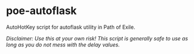# poe-autoflask
AutoHotKey script for autoflask utility in Path of Exile.

*Disclaimer: Use this at your own risk! This script is generally safe to use as long as you do not mess with the delay values.*
